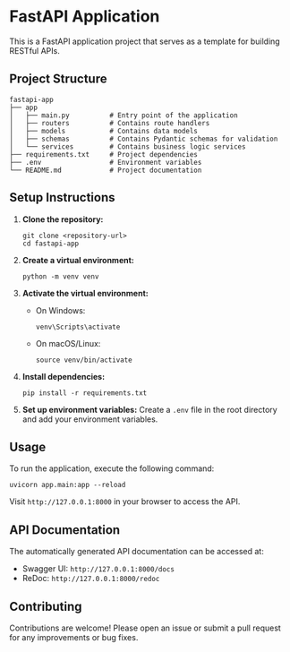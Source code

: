 # FastAPI Application

This is a FastAPI application project that serves as a template for building RESTful APIs.

## Project Structure

```
fastapi-app
├── app
│   ├── main.py          # Entry point of the application
│   ├── routers          # Contains route handlers
│   ├── models           # Contains data models
│   ├── schemas          # Contains Pydantic schemas for validation
│   └── services         # Contains business logic services
├── requirements.txt     # Project dependencies
├── .env                 # Environment variables
└── README.md            # Project documentation
```

## Setup Instructions

1. **Clone the repository:**
   ```
   git clone <repository-url>
   cd fastapi-app
   ```

2. **Create a virtual environment:**
   ```
   python -m venv venv
   ```

3. **Activate the virtual environment:**
   - On Windows:
     ```
     venv\Scripts\activate
     ```
   - On macOS/Linux:
     ```
     source venv/bin/activate
     ```

4. **Install dependencies:**
   ```
   pip install -r requirements.txt
   ```

5. **Set up environment variables:**
   Create a `.env` file in the root directory and add your environment variables.

## Usage

To run the application, execute the following command:

```
uvicorn app.main:app --reload
```

Visit `http://127.0.0.1:8000` in your browser to access the API.

## API Documentation

The automatically generated API documentation can be accessed at:

- Swagger UI: `http://127.0.0.1:8000/docs`
- ReDoc: `http://127.0.0.1:8000/redoc`

## Contributing

Contributions are welcome! Please open an issue or submit a pull request for any improvements or bug fixes.